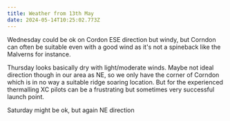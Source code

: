 ```yaml
---
title: Weather from 13th May
date: 2024-05-14T10:25:02.773Z
---
```

Wednesday could be ok on Cordon ESE direction but windy, but Corndon can often be suitable even with a good wind as it's not a spineback like the Malverns for instance.

Thursday looks basically dry with light/moderate winds.  Maybe not ideal direction though in our area as NE, so we only have the corner of Corndon which is in no way a suitable ridge soaring location.  But for the experienced thermalling XC pilots can be a frustrating but sometimes very successful launch point.

Saturday might be ok, but again NE direction